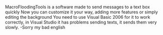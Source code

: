 MacroFloodingTools is a software made to send messages to a text box quickly
Now you can customize it your way, adding more features or simply editing the background
You need to use Visual Basic 2006 for it to work correctly, in Visual Studio it has problems sending texts, it sends them very slowly.
-Sorry my bad english
